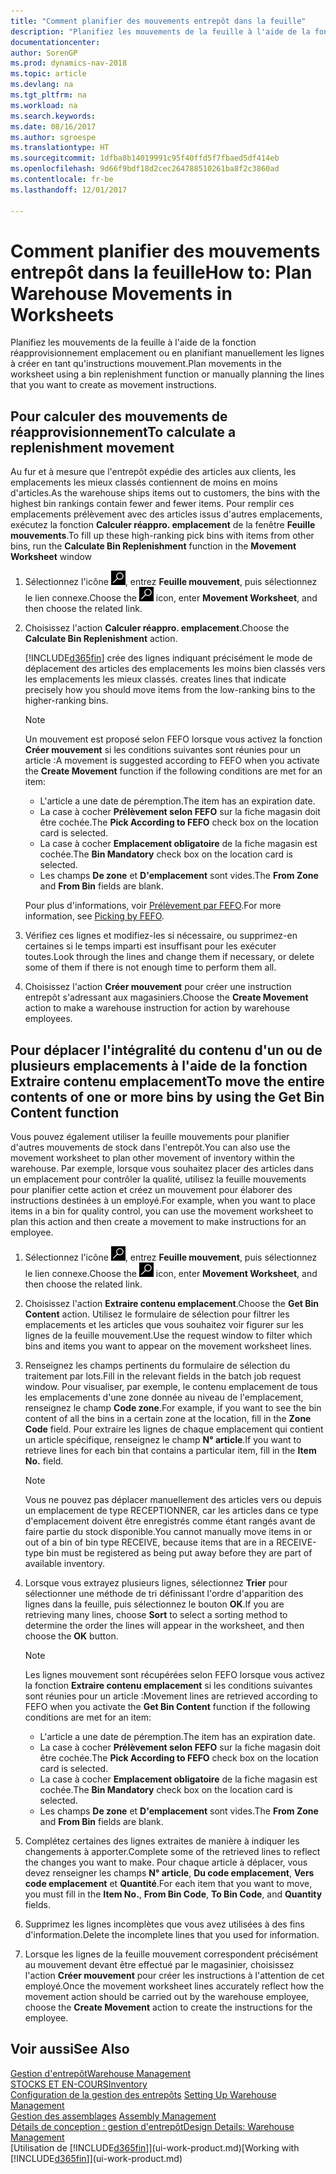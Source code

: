 ```yaml
---
title: "Comment planifier des mouvements entrepôt dans la feuille"
description: "Planifiez les mouvements de la feuille à l'aide de la fonction réapprovisionnement emplacement ou en planifiant manuellement les lignes à créer en tant qu'instructions mouvement."
documentationcenter: 
author: SorenGP
ms.prod: dynamics-nav-2018
ms.topic: article
ms.devlang: na
ms.tgt_pltfrm: na
ms.workload: na
ms.search.keywords: 
ms.date: 08/16/2017
ms.author: sgroespe
ms.translationtype: HT
ms.sourcegitcommit: 1dfba8b14019991c95f40ffd5f7fbaed5df414eb
ms.openlocfilehash: 9d66f9bdf18d2cec264788510261ba8f2c3860ad
ms.contentlocale: fr-be
ms.lasthandoff: 12/01/2017

---
```

# <a name="how-to-plan-warehouse-movements-in-worksheets"></a><span data-ttu-id="3e7d6-103">Comment planifier des mouvements entrepôt dans la feuille</span><span class="sxs-lookup"><span data-stu-id="3e7d6-103">How to: Plan Warehouse Movements in Worksheets</span></span>
<span data-ttu-id="3e7d6-104">Planifiez les mouvements de la feuille à l'aide de la fonction réapprovisionnement emplacement ou en planifiant manuellement les lignes à créer en tant qu'instructions mouvement.</span><span class="sxs-lookup"><span data-stu-id="3e7d6-104">Plan movements in the worksheet using a bin replenishment function or manually planning the lines that you want to create as movement instructions.</span></span>  

## <a name="to-calculate-a-replenishment-movement"></a><span data-ttu-id="3e7d6-105">Pour calculer des mouvements de réapprovisionnement</span><span class="sxs-lookup"><span data-stu-id="3e7d6-105">To calculate a replenishment movement</span></span>  
<span data-ttu-id="3e7d6-106">Au fur et à mesure que l'entrepôt expédie des articles aux clients, les emplacements les mieux classés contiennent de moins en moins d'articles.</span><span class="sxs-lookup"><span data-stu-id="3e7d6-106">As the warehouse ships items out to customers, the bins with the highest bin rankings contain fewer and fewer items.</span></span> <span data-ttu-id="3e7d6-107">Pour remplir ces emplacements prélèvement avec des articles issus d'autres emplacements, exécutez la fonction **Calculer réappro. emplacement** de la fenêtre **Feuille mouvements**.</span><span class="sxs-lookup"><span data-stu-id="3e7d6-107">To fill up these high-ranking pick bins with items from other bins, run the **Calculate Bin Replenishment** function in the **Movement Worksheet** window</span></span>

1.  <span data-ttu-id="3e7d6-108">Sélectionnez l'icône ![Page ou état pour la recherche](media/ui-search/search_small.png "Page ou état pour la recherche"), entrez **Feuille mouvement**, puis sélectionnez le lien connexe.</span><span class="sxs-lookup"><span data-stu-id="3e7d6-108">Choose the ![Search for Page or Report](media/ui-search/search_small.png "Search for Page or Report icon") icon, enter **Movement Worksheet**, and then choose the related link.</span></span>  
2.  <span data-ttu-id="3e7d6-109">Choisissez l'action **Calculer réappro. emplacement**.</span><span class="sxs-lookup"><span data-stu-id="3e7d6-109">Choose the **Calculate Bin Replenishment** action.</span></span>  

    [!INCLUDE[d365fin](includes/d365fin_md.md)]<span data-ttu-id="3e7d6-110"> crée des lignes indiquant précisément le mode de déplacement des articles des emplacements les moins bien classés vers les emplacements les mieux classés.</span><span class="sxs-lookup"><span data-stu-id="3e7d6-110"> creates lines that indicate precisely how you should move items from the low-ranking bins to the higher-ranking bins.</span></span>  

    > [!NOTE]  
    >  <span data-ttu-id="3e7d6-111">Un mouvement est proposé selon FEFO lorsque vous activez la fonction **Créer mouvement** si les conditions suivantes sont réunies pour un article :</span><span class="sxs-lookup"><span data-stu-id="3e7d6-111">A movement is suggested according to FEFO when you activate the **Create Movement** function if the following conditions are met for an item:</span></span>  
    >   
    >  -   <span data-ttu-id="3e7d6-112">L'article a une date de péremption.</span><span class="sxs-lookup"><span data-stu-id="3e7d6-112">The item has an expiration date.</span></span>  
    > -   <span data-ttu-id="3e7d6-113">La case à cocher **Prélèvement selon FEFO** sur la fiche magasin doit être cochée.</span><span class="sxs-lookup"><span data-stu-id="3e7d6-113">The **Pick According to FEFO** check box on the location card is selected.</span></span>  
    > -   <span data-ttu-id="3e7d6-114">La case à cocher **Emplacement obligatoire** de la fiche magasin est cochée.</span><span class="sxs-lookup"><span data-stu-id="3e7d6-114">The **Bin Mandatory** check box on the location card is selected.</span></span>  
    > -   <span data-ttu-id="3e7d6-115">Les champs **De zone** et **D'emplacement** sont vides.</span><span class="sxs-lookup"><span data-stu-id="3e7d6-115">The **From Zone** and **From Bin** fields are blank.</span></span>  

    <span data-ttu-id="3e7d6-116">Pour plus d'informations, voir [Prélèvement par FEFO](warehouse-picking-by-fefo.md).</span><span class="sxs-lookup"><span data-stu-id="3e7d6-116">For more information, see [Picking by FEFO](warehouse-picking-by-fefo.md).</span></span>  

3.  <span data-ttu-id="3e7d6-117">Vérifiez ces lignes et modifiez-les si nécessaire, ou supprimez-en certaines si le temps imparti est insuffisant pour les exécuter toutes.</span><span class="sxs-lookup"><span data-stu-id="3e7d6-117">Look through the lines and change them if necessary, or delete some of them if there is not enough time to perform them all.</span></span>  
4.  <span data-ttu-id="3e7d6-118">Choisissez l'action **Créer mouvement** pour créer une instruction entrepôt s'adressant aux magasiniers.</span><span class="sxs-lookup"><span data-stu-id="3e7d6-118">Choose the **Create Movement** action to make a warehouse instruction for action by warehouse employees.</span></span>  

## <a name="to-move-the-entire-contents-of-one-or-more-bins-by-using-the-get-bin-content-function"></a><span data-ttu-id="3e7d6-119">Pour déplacer l'intégralité du contenu d'un ou de plusieurs emplacements à l'aide de la fonction Extraire contenu emplacement</span><span class="sxs-lookup"><span data-stu-id="3e7d6-119">To move the entire contents of one or more bins by using the Get Bin Content function</span></span>  
<span data-ttu-id="3e7d6-120">Vous pouvez également utiliser la feuille mouvements pour planifier d'autres mouvements de stock dans l'entrepôt.</span><span class="sxs-lookup"><span data-stu-id="3e7d6-120">You can also use the movement worksheet to plan other movement of inventory within the warehouse.</span></span> <span data-ttu-id="3e7d6-121">Par exemple, lorsque vous souhaitez placer des articles dans un emplacement pour contrôler la qualité, utilisez la feuille mouvements pour planifier cette action et créez un mouvement pour élaborer des instructions destinées à un employé.</span><span class="sxs-lookup"><span data-stu-id="3e7d6-121">For example, when you want to place items in a bin for quality control, you can use the movement worksheet to plan this action and then create a movement to make instructions for an employee.</span></span>  

1.  <span data-ttu-id="3e7d6-122">Sélectionnez l'icône ![Page ou état pour la recherche](media/ui-search/search_small.png "Page ou état pour la recherche"), entrez **Feuille mouvement**, puis sélectionnez le lien connexe.</span><span class="sxs-lookup"><span data-stu-id="3e7d6-122">Choose the ![Search for Page or Report](media/ui-search/search_small.png "Search for Page or Report icon") icon, enter **Movement Worksheet**, and then choose the related link.</span></span>  
2.  <span data-ttu-id="3e7d6-123">Choisissez l'action **Extraire contenu emplacement**.</span><span class="sxs-lookup"><span data-stu-id="3e7d6-123">Choose the **Get Bin Content** action.</span></span> <span data-ttu-id="3e7d6-124">Utilisez le formulaire de sélection pour filtrer les emplacements et les articles que vous souhaitez voir figurer sur les lignes de la feuille mouvement.</span><span class="sxs-lookup"><span data-stu-id="3e7d6-124">Use the request window to filter which bins and items you want to appear on the movement worksheet lines.</span></span>  
3.  <span data-ttu-id="3e7d6-125">Renseignez les champs pertinents du formulaire de sélection du traitement par lots.</span><span class="sxs-lookup"><span data-stu-id="3e7d6-125">Fill in the relevant fields in the batch job request window.</span></span> <span data-ttu-id="3e7d6-126">Pour visualiser, par exemple, le contenu emplacement de tous les emplacements d'une zone donnée au niveau de l'emplacement, renseignez le champ **Code zone**.</span><span class="sxs-lookup"><span data-stu-id="3e7d6-126">For example, if you want to see the bin content of all the bins in a certain zone at the location, fill in the **Zone Code** field.</span></span> <span data-ttu-id="3e7d6-127">Pour extraire les lignes de chaque emplacement qui contient un article spécifique, renseignez le champ **N° article**.</span><span class="sxs-lookup"><span data-stu-id="3e7d6-127">If you want to retrieve lines for each bin that contains a particular item, fill in the **Item No.** field.</span></span>  

    > [!NOTE]  
    >  <span data-ttu-id="3e7d6-128">Vous ne pouvez pas déplacer manuellement des articles vers ou depuis un emplacement de type RECEPTIONNER, car les articles dans ce type d'emplacement doivent être enregistrés comme étant rangés avant de faire partie du stock disponible.</span><span class="sxs-lookup"><span data-stu-id="3e7d6-128">You cannot manually move items in or out of a bin of bin type RECEIVE, because items that are in a RECEIVE-type bin must be registered as being put away before they are part of available inventory.</span></span>  

4.  <span data-ttu-id="3e7d6-129">Lorsque vous extrayez plusieurs lignes, sélectionnez **Trier** pour sélectionner une méthode de tri définissant l'ordre d'apparition des lignes dans la feuille, puis sélectionnez le bouton **OK**.</span><span class="sxs-lookup"><span data-stu-id="3e7d6-129">If you are retrieving many lines, choose **Sort** to select a sorting method to determine the order the lines will appear in the worksheet, and then choose the **OK** button.</span></span>  

    > [!NOTE]  
    >  <span data-ttu-id="3e7d6-130">Les lignes mouvement sont récupérées selon FEFO lorsque vous activez la fonction **Extraire contenu emplacement** si les conditions suivantes sont réunies pour un article :</span><span class="sxs-lookup"><span data-stu-id="3e7d6-130">Movement lines are retrieved according to FEFO when you activate the **Get Bin Content** function if the following conditions are met for an item:</span></span>  
    >   
    >  -   <span data-ttu-id="3e7d6-131">L'article a une date de péremption.</span><span class="sxs-lookup"><span data-stu-id="3e7d6-131">The item has an expiration date.</span></span>  
    > -   <span data-ttu-id="3e7d6-132">La case à cocher **Prélèvement selon FEFO** sur la fiche magasin doit être cochée.</span><span class="sxs-lookup"><span data-stu-id="3e7d6-132">The **Pick According to FEFO** check box on the location card is selected.</span></span>  
    > -   <span data-ttu-id="3e7d6-133">La case à cocher **Emplacement obligatoire** de la fiche magasin est cochée.</span><span class="sxs-lookup"><span data-stu-id="3e7d6-133">The **Bin Mandatory** check box on the location card is selected.</span></span>  
    > -   <span data-ttu-id="3e7d6-134">Les champs **De zone** et **D'emplacement** sont vides.</span><span class="sxs-lookup"><span data-stu-id="3e7d6-134">The **From Zone** and **From Bin** fields are blank.</span></span>  

5.  <span data-ttu-id="3e7d6-135">Complétez certaines des lignes extraites de manière à indiquer les changements à apporter.</span><span class="sxs-lookup"><span data-stu-id="3e7d6-135">Complete some of the retrieved lines to reflect the changes you want to make.</span></span> <span data-ttu-id="3e7d6-136">Pour chaque article à déplacer, vous devez renseigner les champs **N° article**, **Du code emplacement**, **Vers code emplacement** et **Quantité**.</span><span class="sxs-lookup"><span data-stu-id="3e7d6-136">For each item that you want to move, you must fill in the **Item No.**, **From Bin Code**, **To Bin Code**, and **Quantity** fields.</span></span>  
6.  <span data-ttu-id="3e7d6-137">Supprimez les lignes incomplètes que vous avez utilisées à des fins d'information.</span><span class="sxs-lookup"><span data-stu-id="3e7d6-137">Delete the incomplete lines that you used for information.</span></span>  
7.  <span data-ttu-id="3e7d6-138">Lorsque les lignes de la feuille mouvement correspondent précisément au mouvement devant être effectué par le magasinier, choisissez l'action **Créer mouvement** pour créer les instructions à l'attention de cet employé.</span><span class="sxs-lookup"><span data-stu-id="3e7d6-138">Once the movement worksheet lines accurately reflect how the movement action should be carried out by the warehouse employee, choose the **Create Movement** action to create the instructions for the employee.</span></span>  

## <a name="see-also"></a><span data-ttu-id="3e7d6-139">Voir aussi</span><span class="sxs-lookup"><span data-stu-id="3e7d6-139">See Also</span></span>  
[<span data-ttu-id="3e7d6-140">Gestion d'entrepôt</span><span class="sxs-lookup"><span data-stu-id="3e7d6-140">Warehouse Management</span></span>](warehouse-manage-warehouse.md)  
[<span data-ttu-id="3e7d6-141">STOCKS ET EN-COURS</span><span class="sxs-lookup"><span data-stu-id="3e7d6-141">Inventory</span></span>](inventory-manage-inventory.md)  
<span data-ttu-id="3e7d6-142">[Configuration de la gestion des entrepôts](warehouse-setup-warehouse.md)   </span><span class="sxs-lookup"><span data-stu-id="3e7d6-142">[Setting Up Warehouse Management](warehouse-setup-warehouse.md)   </span></span>  
<span data-ttu-id="3e7d6-143">[Gestion des assemblages](assembly-assemble-items.md)  </span><span class="sxs-lookup"><span data-stu-id="3e7d6-143">[Assembly Management](assembly-assemble-items.md)  </span></span>  
[<span data-ttu-id="3e7d6-144">Détails de conception : gestion d'entrepôt</span><span class="sxs-lookup"><span data-stu-id="3e7d6-144">Design Details: Warehouse Management</span></span>](design-details-warehouse-management.md)  
<span data-ttu-id="3e7d6-145">[Utilisation de [!INCLUDE[d365fin](includes/d365fin_md.md)]](ui-work-product.md)</span><span class="sxs-lookup"><span data-stu-id="3e7d6-145">[Working with [!INCLUDE[d365fin](includes/d365fin_md.md)]](ui-work-product.md)</span></span>

